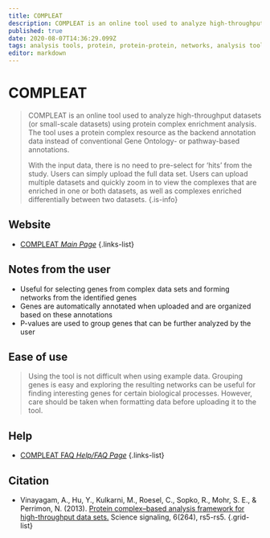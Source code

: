 ```yaml
---
title: COMPLEAT
description: COMPLEAT is an online tool used to analyze high-throughput datasets (or small-scale datasets) using protein complex enrichment analysis.
published: true
date: 2020-08-07T14:36:29.099Z
tags: analysis tools, protein, protein-protein, networks, analysis tool
editor: markdown
---
```


# COMPLEAT

> COMPLEAT is an online tool used to analyze high-throughput datasets (or small-scale datasets) using protein complex enrichment analysis. The tool uses a protein complex resource as the backend annotation data instead of conventional Gene Ontology- or pathway-based annotations.
>
> With the input data, there is no need to pre-select for ‘hits’ from the study. Users can simply upload the full data set. Users can upload multiple datasets and quickly zoom in to view the complexes that are enriched in one or both datasets, as well as complexes enriched differentially between two datasets. 
{.is-info}



## Website 

- [COMPLEAT *Main Page*](https://www.flyrnai.org/compleat/)
 {.links-list}


## Notes from the user
- Useful for selecting genes from complex data sets and forming networks from the identified genes
- Genes are automatically annotated when uploaded and are organized based on these annotations
- P-values are used to group genes that can be further analyzed by the user

## Ease of use
> Using the tool is not difficult when using example data. Grouping genes is easy and exploring the resulting networks can be useful for finding interesting genes for certain biological processes. However, care should be taken when formatting data before uploading it to the tool.

## Help

- [COMPLEAT FAQ *Help/FAQ Page*](https://www.flyrnai.org/compleat/Help.jsp)
{.links-list}


## Citation 

- Vinayagam, A., Hu, Y., Kulkarni, M., Roesel, C., Sopko, R., Mohr, S. E., & Perrimon, N. (2013). [Protein complex–based analysis framework for high-throughput data sets.](https://stke.sciencemag.org/content/6/264/rs5) Science signaling, 6(264), rs5-rs5.
{.grid-list}